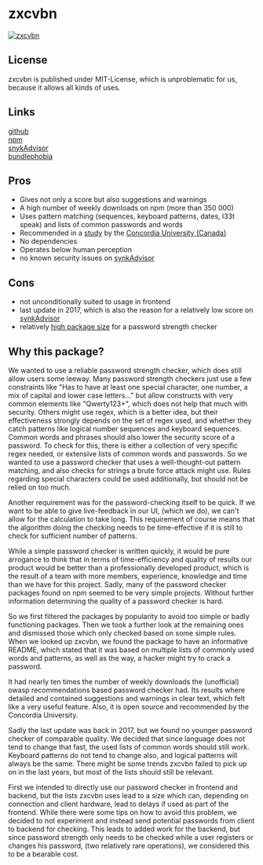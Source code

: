 # zxcvbn

[![zxcvbn](https://snyk.io/advisor/npm-package/zxcvbn/badge.svg)](https://snyk.io/advisor/npm-package/zxcvbn)

## License
zxcvbn is published under MIT-License, which is unproblematic for us, because it allows all kinds of uses. 

## Links
[github](https://github.com/dropbox/zxcvbn#usage) <br>
[npm](https://www.npmjs.com/package/zxcvbn) <br>
[snykAdvisor](https://snyk.io/advisor/npm-package/zxcvbn) <br>
[bundlephobia](https://bundlephobia.com/package/zxcvbn@4.4.2)

## Pros
* Gives not only a score but also suggestions and warnings
* A high number of weekly downloads on npm (more than 350 000)
* Uses pattern matching (sequences, keyboard patterns, dates, l33t speak) and lists of common passwords and words
* Recommended in a [study](http://users.encs.concordia.ca/~mmannan/publications/password-meters-tissec.pdf) by the [Concordia University (Canada)](https://www.concordia.ca/cunews/main/stories/2015/03/25/does-your-password-pass-muster.html)
* No dependencies
* Operates below human perception
* no known security issues on [synkAdvisor](https://snyk.io/advisor/npm-package/zxcvbn)
## Cons
* not unconditionally suited to usage in frontend
* last update in 2017, which is also the reason for a relatively low score on [synkAdvisor](https://snyk.io/advisor/npm-package/zxcvbn)
* relatively [high package size](https://bundlephobia.com/package/zxcvbn@4.4.2) for a password strength checker

## Why this package?

We wanted to use a reliable password strength checker, which does still allow users some leeway.
Many password strength checkers just use a few constraints like "Has to have at least one special character, one number, a mix of capital and lower case letters..."
but allow constructs with very common elements like "Qwerty123+", which does not help that much with security.
Others might use regex, which is a better idea, but their effectiveness strongly depends on the set of regex used, and whether they catch patterns like logical number sequences and keyboard sequences.
Common words and phrases should also lower the security score of a password. To check for this, there is either a collection of very specific regex needed, or extensive lists of common words and passwords.
So we wanted to use a password checker that uses a well-thought-out pattern matching, and also checks for strings a brute force attack might use.
Rules regarding special characters could be used additionally, but should not be relied on too much.

Another requirement was for the password-checking itself to be quick. If we want to be able to give live-feedback in our UI, 
(which we do), we can't allow for the calculation to take long.
This requirement of course means that the algorithm doing the checking needs to be time-effective if it is still to check for sufficient number of patterns.

While a simple password checker is written quickly, it would be pure arrogance to think that in terms of time-efficiency and quality of results our product would be better than a professionally developed product, which is the result of a team with more members, experience, knowledge and time than we have for this project.
Sadly, many of the password checker packages found on npm seemed to be very simple projects. Without further information determining the quality of a password checker is hard.

So we first filtered the packages by popularity to avoid too simple or badly functioning packages.
Then we took a further look at the remaining ones and dismissed those which only checked based on some simple rules.
When we looked up zxcvbn, we found the package to have an informative README, which stated that it was based on multiple lists of commonly used words and patterns, as well as the way, a hacker might try to crack a password.

It had nearly ten times the number of weekly downloads the (unofficial) owasp recommendations based password checker had.
Its results where detailed and contained suggestions and warnings in clear text, which felt like a very useful feature.
Also, it is open source and recommended by the Concordia University.

Sadly the last update was back in 2017, but we found no younger password checker of comparable quality. 
We decided that since language does not tend to change that fast, the used lists of common words should still work.
Keyboard patterns do not tend to change also, and logical patterns will always be the same. 
There might be some trends zxcvbn failed to pick up on in the last years, but most of the lists should still be relevant.

First we intended to directly use our password checker in frontend and backend, but the lists zxcvbn uses lead to a size which can, 
depending on connection and client hardware, lead to delays if used as part of the frontend. 
While there were some tips on how to avoid this problem, we decided to not experiment and instead send potential passwords from client to backend for checking.
This leads to added work for the backend, but since password strength only needs to be checked while a user registers or changes his password, (two relatively rare operations),
we considered this to be a bearable cost.